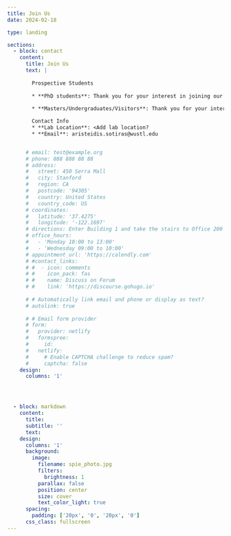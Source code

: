 ```yaml
---
title: Join Us
date: 2024-02-18

type: landing

sections:
  - block: contact
    content:
      title: Join Us
      text: |
        
        Prospective Students
        
        * **PhD students**: Thank you for your interest in joining our group! Please directly apply to the CSE department. We will review each application and get back to you if there is a fit.
        
        * **Masters/Undergraduates/Visitors**: Thank you for your interest in participating in our research. To apply for a research position, please complete this Google form. We will be in touch if there is a match.

        Contact Info
        * **Lab Location**: <Add lab location?
        * **Email**: aristeidis.sotiras@wustl.edu


      # email: test@example.org
      # phone: 888 888 88 88
      # address:
      #   street: 450 Serra Mall
      #   city: Stanford
      #   region: CA
      #   postcode: '94305'
      #   country: United States
      #   country_code: US
      # coordinates:
      #   latitude: '37.4275'
      #   longitude: '-122.1697'
      # directions: Enter Building 1 and take the stairs to Office 200 on Floor 2
      # office_hours:
      #   - 'Monday 10:00 to 13:00'
      #   - 'Wednesday 09:00 to 10:00'
      # appointment_url: 'https://calendly.com'
      # #contact_links:
      # #  - icon: comments
      # #    icon_pack: fas
      # #    name: Discuss on Forum
      # #    link: 'https://discourse.gohugo.io'
    
      # # Automatically link email and phone or display as text?
      # autolink: true
    
      # # Email form provider
      # form:
      #   provider: netlify
      #   formspree:
      #     id:
      #   netlify:
      #     # Enable CAPTCHA challenge to reduce spam?
      #     captcha: false
    design:
      columns: '1'




  - block: markdown
    content:
      title:
      subtitle: ''
      text:
    design:
      columns: '1'
      background:
        image: 
          filename: spie_photo.jpg
          filters:
            brightness: 1
          parallax: false
          position: center
          size: cover
          text_color_light: true
      spacing:
        padding: ['20px', '0', '20px', '0']
      css_class: fullscreen
---
```

